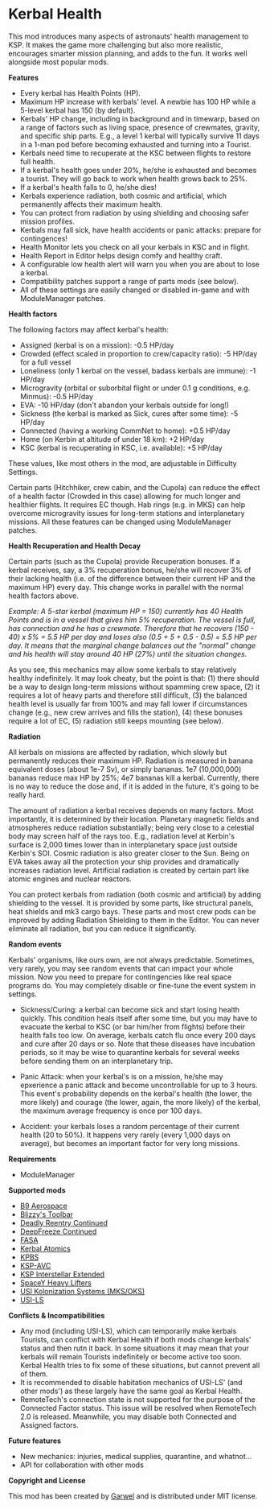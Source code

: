 # Kerbal Health

This mod introduces many aspects of astronauts' health management to KSP. It makes the game more challenging but also more realistic, encourages smarter mission planning, and adds to the fun. It works well alongside most popular mods.

**Features**

- Every kerbal has Health Points (HP).
- Maximum HP increase with kerbals' level. A newbie has 100 HP while a 5-level kerbal has 150 (by default).
- Kerbals' HP change, including in background and in timewarp, based on a range of factors such as living space, presence of crewmates, gravity, and specific ship parts. E.g., a level 1 kerbal will typically survive 11 days in a 1-man pod before becoming exhausted and turning into a Tourist.
- Kerbals need time to recuperate at the KSC between flights to restore full health.
- If a kerbal's health goes under 20%, he/she is exhausted and becomes a tourist. They will go back to work when health grows back to 25%.
- If a kerbal's health falls to 0, he/she dies!
- Kerbals experience radiation, both cosmic and artificial, which permanently affects their maximum health.
- You can protect from radiation by using shielding and choosing safer mission profiles.
- Kerbals may fall sick, have health accidents or panic attacks: prepare for contingences!
- Health Monitor lets you check on all your kerbals in KSC and in flight.
- Health Report in Editor helps design comfy and healthy craft.
- A configurable low health alert will warn you when you are about to lose a kerbal.
- Compatibility patches support a range of parts mods (see below).
- All of these settings are easily changed or disabled in-game and with ModuleManager patches.

**Health factors**

The following factors may affect kerbal's health:
- Assigned (kerbal is on a mission): -0.5 HP/day
- Crowded (effect scaled in proportion to crew/capacity ratio): -5 HP/day for a full vessel
- Loneliness (only 1 kerbal on the vessel, badass kerbals are immune): -1 HP/day
- Microgravity (orbital or suborbital flight or under 0.1 g conditions, e.g. Minmus): -0.5 HP/day
- EVA: -10 HP/day (don't abandon your kerbals outside for long!)
- Sickness (the kerbal is marked as Sick, cures after some time): -5 HP/day
- Connected (having a working CommNet to home): +0.5 HP/day
- Home (on Kerbin at altitude of under 18 km): +2 HP/day
- KSC (kerbal is recuperating in KSC, i.e. available): +5 HP/day

These values, like most others in the mod, are adjustable in Difficulty Settings.

Certain parts (Hitchhiker, crew cabin, and the Cupola) can reduce the effect of a health factor (Crowded in this case) allowing for much longer and healthier flights. It requires EC though. Hab rings (e.g. in MKS) can help overcome microgravity issues for long-term stations and interplanetary missions. All these features can be changed using ModuleManager patches.

**Health Recuperation and Health Decay**

Certain parts (such as the Cupola) provide Recuperation bonuses. If a kerbal receives, say, a 3% recuperation bonus, he/she will recover 3% of their lacking health (i.e. of the difference between their current HP and the maximum HP) every day. This change works in parallel with the normal health factors above.

*Example: A 5-star kerbal (maximum HP = 150) currently has 40 Health Points and is in a vessel that gives him 5% recuperation. The vessel is full, has connection and he has a crewmate. Therefore that he recovers (150 - 40) x 5% = 5.5 HP per day and loses also (0.5 + 5 + 0.5 - 0.5) = 5.5 HP per day. It means that the marginal change balances out the "normal" change and his health will stay around 40 HP (27%) until the situation changes.*

As you see, this mechanics may allow some kerbals to stay relatively healthy indefinitely. It may look cheaty, but the point is that: (1) there should be a way to design long-term missions without spamming crew space, (2) it requires a lot of heavy parts and therefore still difficult, (3) the balanced health level is usually far from 100% and may fall lower if circumstances change (e.g., new crew arrives and fills the station), (4) these bonuses require a lot of EC, (5) radiation still keeps mounting (see below).

**Radiation**

All kerbals on missions are affected by radiation, which slowly but permanently reduces their maximum HP. Radiation is measured in banana equivalent doses (about 1e-7 Sv), or simply bananas. 1e7 (10,000,000) bananas reduce max HP by 25%; 4e7 bananas kill a kerbal. Currently, there is no way to reduce the dose and, if it is added in the future, it's going to be really hard.

The amount of radiation a kerbal receives depends on many factors. Most importantly, it is determined by their location. Planetary magnetic fields and atmospheres reduce radiation substantially; being very close to a celestial body may screen half of the rays too. E.g., radiation level at Kerbin's surface is 2,000 times lower than in interplanetary space just outside Kerbin's SOI. Cosmic radiation is also greater closer to the Sun. Being on EVA takes away all the protection your ship provides and dramatically increases radiation level. Artificial radiation is created by certain part like atomic engines and nuclear reactors.

You can protect kerbals from radiation (both cosmic and artificial) by adding shielding to the vessel. It is provided by some parts, like structural panels, heat shields and mk3 cargo bays. These parts and most crew pods can be improved by adding Radiation Shielding to them in the Editor. You can never eliminate all radiation, but you can reduce it significantly.

**Random events**

Kerbals' organisms, like ours own, are not always predictable. Sometimes, very rarely, you may see random events that can impact your whole mission. Now you need to prepare for contingencies like real space programs do. You may completely disable or fine-tune the event system in settings.

- Sickness/Curing: a kerbal can become sick and start losing health quickly. This condition heals itself after some time, but you may have to evacuate the kerbal to KSC (or bar him/her from flights) before their health falls too low. On average, kerbals catch flu once every 200 days and cure after 20 days or so. Note that these diseases have incubation periods, so it may be wise to quarantine kerbals for several weeks before sending them on an interplanetary trip.

- Panic Attack: when your kerbal's is on a mission, he/she may epxerience a panic attack and become uncontrollable for up to 3 hours. This event's probability depends on the kerbal's health (the lower, the more likely) and courage (the lower, again, the more likely) of the kerbal, the maximum average frequency is once per 100 days.

- Accident: your kerbals loses a random percentage of their current health (20 to 50%). It happens very rarely (every 1,000 days on average), but becomes an important factor for very long missions.


**Requirements**

- ModuleManager

**Supported mods**

- [B9 Aerospace](https://github.com/blowfishpro/B9-Aerospace)
- [Blizzy's Toolbar](http://forum.kerbalspaceprogram.com/index.php?/topic/55420-120-toolbar-1713-common-api-for-draggableresizable-buttons-toolbar/)
- [Deadly Reentry Continued](https://forum.kerbalspaceprogram.com/index.php?/topic/50296-122-deadly-reentry-v760-june-9-2017-the-ariel-edition/)
- [DeepFreeze Continued](http://forum.kerbalspaceprogram.com/index.php?/topic/112328-11-deepfreeze-continued)
- [FASA](http://forum.kerbalspaceprogram.com/index.php?/topic/22888-105-fasa-544/)
- [Kerbal Atomics](http://forum.kerbalspaceprogram.com/index.php?/topic/130503-10511-kerbal-atomics-fancy-nuclear-engines-initial-11-test/)
- [KPBS](http://forum.kerbalspaceprogram.com/index.php?/topic/133606-130-kerbal-planetary-base-systems-v144-6-june-2017/)
- [KSP-AVC](http://ksp-avc.cybutek.net)
- [KSP Interstellar Extended](https://forum.kerbalspaceprogram.com/index.php?/topic/155255-12213-kspi-extended)
- [SpaceY Heavy Lifters](https://forum.kerbalspaceprogram.com/index.php?/topic/90545-12213-spacey-heavy-lifter-parts-pack-v116-2017-01-30/)
- [USI Kolonization Systems (MKS/OKS)](https://github.com/BobPalmer/MKS)
- [USI-LS](https://github.com/BobPalmer/USI-LS)

**Conflicts & Incompatibilities**

- Any mod (including USI-LS), which can temporarily make kerbals Tourists, can conflict with Kerbal Health if both mods change kerbals' status and then rutn it back. In some situations it may mean that your kerbals will remain Tourists indefinitely or become active too soon. Kerbal Health tries to fix some of these situations, but cannot prevent all of them.
- It is recommended to disable habitation mechanics of USI-LS' (and other mods') as these largely have the same goal as Kerbal Health.
- RemoteTech's connection state is not supported for the purpose of the Connected Factor status. This issue will be resolved when RemoteTech 2.0 is released. Meanwhile, you may disable both Connected and Assigned factors.

**Future features**

- New mechanics: injuries, medical supplies, quarantine, and whatnot...
- API for collaboration with other mods

**Copyright and License**

This mod has been created by [Garwel](https://forum.kerbalspaceprogram.com/index.php?/profile/141813-garwel/) and is distributed under MIT license.
